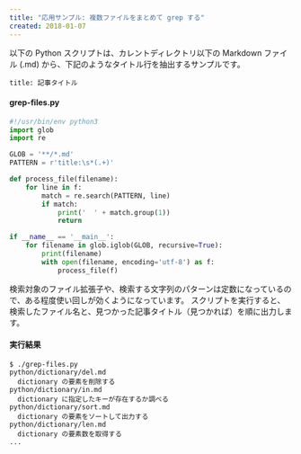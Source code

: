 ```yaml
---
title: "応用サンプル: 複数ファイルをまとめて grep する"
created: 2018-01-07
---
```


以下の Python スクリプトは、カレントディレクトリ以下の Markdown ファイル (.md) から、下記のようなタイトル行を抽出するサンプルです。

~~~
title: 記事タイトル
~~~

#### grep-files.py

~~~ python
#!/usr/bin/env python3
import glob
import re

GLOB = '**/*.md'
PATTERN = r'title:\s*(.+)'

def process_file(filename):
    for line in f:
        match = re.search(PATTERN, line)
        if match:
            print('  ' + match.group(1))
            return

if __name__ == '__main__':
    for filename in glob.iglob(GLOB, recursive=True):
        print(filename)
        with open(filename, encoding='utf-8') as f:
            process_file(f)
~~~

検索対象のファイル拡張子や、検索する文字列のパターンは定数になっているので、ある程度使い回しが効くようになっています。
スクリプトを実行すると、検索したファイル名と、見つかった記事タイトル（見つかれば）を順に出力します。

#### 実行結果

~~~
$ ./grep-files.py
python/dictionary/del.md
  dictionary の要素を削除する
python/dictionary/in.md
  dictionary に指定したキーが存在するか調べる
python/dictionary/sort.md
  dictionary の要素をソートして出力する
python/dictionary/len.md
  dictionary の要素数を取得する
...
~~~


